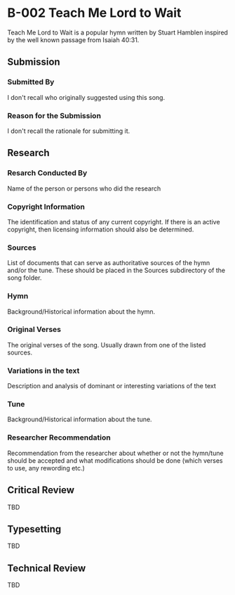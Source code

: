 # B-002 Teach Me Lord to Wait
Teach Me Lord to Wait is a popular hymn written by Stuart Hamblen inspired by
the well known passage from Isaiah 40:31.

## Submission

### Submitted By

I don't recall who originally suggested using this song.

### Reason for the Submission

I don't recall the rationale for submitting it.

## Research

### Resarch Conducted By

Name of the person or persons who did the research

### Copyright Information

The identification and status of any current copyright.  If there is an active
copyright, then licensing information should also be determined.

### Sources

List of documents that can serve as authoritative sources of the hymn and/or the
tune.  These should be placed in the Sources subdirectory of the song folder.

### Hymn

Background/Historical information about the hymn.

### Original Verses

The original verses of the song.  Usually drawn from one of the listed sources.

### Variations in the text

Description and analysis of dominant or interesting variations of the text

### Tune

Background/Historical information about the tune.

### Researcher Recommendation

Recommendation from the researcher about whether or not the hymn/tune should be accepted
and what modifications should be done (which verses to use, any rewording etc.)

## Critical Review

TBD

## Typesetting

TBD

## Technical Review

TBD